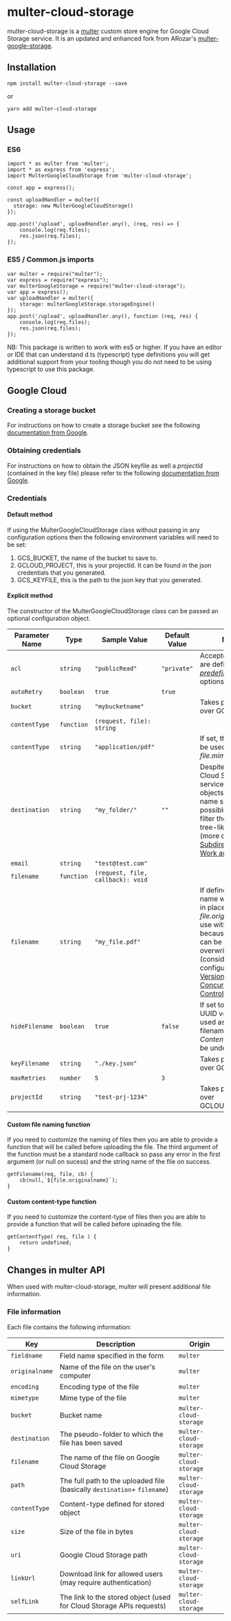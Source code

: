 # multer-cloud-storage

multer-cloud-storage is a [multer](https://github.com/expressjs/multer) custom store engine for Google Cloud Storage service. It is an updated and enhanced fork from ARozar's [multer-google-storage](https://github.com/ARozar/multer-google-storage).

## Installation

    npm install multer-cloud-storage --save

or

    yarn add multer-cloud-storage


## Usage
### ES6

    import * as multer from 'multer';
    import * as express from 'express';
    import MulterGoogleCloudStorage from 'multer-cloud-storage';

    const app = express();

    const uploadHandler = multer({
      storage: new MulterGoogleCloudStorage()
    });

    app.post('/upload', uploadHandler.any(), (req, res) => {
        console.log(req.files);
        res.json(req.files);
    });

### ES5 / Common.js imports

    var multer = require("multer");
    var express = require("express");
    var multerGoogleStorage = require("multer-cloud-storage");
    var app = express();
    var uploadHandler = multer({
        storage: multerGoogleStorage.storageEngine()
    });
    app.post('/upload', uploadHandler.any(), function (req, res) {
        console.log(req.files);
        res.json(req.files);
    });

NB: This package is written to work with es5 or higher. If you have an editor or IDE that can understand d.ts (typescript) type definitions you will get additional support from your tooling though you do not need to be using typescript to use this package.

## Google Cloud
### Creating a storage bucket
For instructions on how to create a storage bucket see the following [documentation from Google](https://cloud.google.com/storage/docs/creating-buckets#storage-create-bucket-console).

### Obtaining credentials
For instructions on how to obtain the JSON keyfile as well a *projectId* (contained in the key file) please refer to the following [documentation from Google](https://cloud.google.com/docs/authentication/getting-started).

### Credentials
#### Default method
If using the MulterGoogleCloudStorage class without passing in any configuration options then the following environment variables will need to be set:
1. GCS_BUCKET, the name of the bucket to save to.
2. GCLOUD_PROJECT, this is your projectId.  It can be found in the json credentials that you generated.
3. GCS_KEYFILE, this is the path to the json key that you generated.

#### Explicit method
The constructor of the MulterGoogleCloudStorage class can be passed an optional configuration object.

Parameter Name | Type | Sample Value | Default Value | Notes
--- | --- | --- | --- | ---
`acl`|`string`|`"publicRead"`|`"private"`|Accepted values are defined in  [*predefinedAcl*](https://googleapis.dev/nodejs/storage/latest/global.html#CreateWriteStreamOptions) options
`autoRetry`|`boolean`|`true`| `true`| 
`bucket`|`string`|`"mybucketname"`| |Takes precedence over GCS_BUCKET
`contentType`|`function`|`(request, file): string`| | 
`contentType`|`string`|`"application/pdf"`| |If set, this value will be used in place of *file.mimetype*
`destination`|`string`|`"my_folder/"`|`""`|Despite Google Cloud Storage service stores objects in a flat name space, it is possible to list and filter them in a tree-like structure (more on [How Subdirectories Work article](https://cloud.google.com/storage/docs/gsutil/addlhelp/HowSubdirectoriesWork))
`email`|`string`|`"test@test.com"`| | 
`filename`| `function`|`(request, file, callback): void`| | 
`filename`| `string`|`"my_file.pdf"`| |If defined, this name will be used in place of *file.originalname* - use with caution, because the object can be easily overwritten (consider to configure [Object Versioning and Concurrency Control](https://cloud.google.com/storage/docs/gsutil/addlhelp/ObjectVersioningandConcurrencyControl))
`hideFilename`|`boolean`|`true`|`false`|If set to *true*, an UUID v4 will be used as object filename and *Content-Type* will be undefined
`keyFilename`|`string`|`"./key.json"`| |Takes precedence over GCS_KEYFILE
`maxRetries`|`number`|`5`|`3`| | 
`projectId`|`string`|`"test-prj-1234"`| |Takes precedence over GCLOUD_PROJECT

#### Custom file naming function
If you need to customize the naming of files then you are able to provide a function that will be called before uploading the file.  The third argument of the function must be a standard node callback so pass any error in the first argument (or null on sucess) and the string name of the file on success.

	getFilename(req, file, cb) {
    	cb(null,`${file.originalname}`);
	}

#### Custom content-type function
If you need to customize the content-type of files then you are able to provide a function that will be called before uploading the file. 

	getContentType( req, file ) {
		return undefined;
	}

## Changes in multer API

When used with multer-cloud-storage, multer will present additional file information.

### File information

Each file contains the following information:

Key | Description | Origin
--- | --- | ---
`fieldname` | Field name specified in the form | `multer`
`originalname` | Name of the file on the user's computer | `multer`
`encoding` | Encoding type of the file | `multer`
`mimetype` | Mime type of the file | `multer`
`bucket` | Bucket name | `multer-cloud-storage`
`destination` | The pseudo-folder to which the file has been saved | `multer-cloud-storage`
`filename` | The name of the file on Google Cloud Storage | `multer-cloud-storage`
`path` | The full path to the uploaded file (basically `destination`+ `filename`) | `multer-cloud-storage`
`contentType` | Content-type defined for stored object | `multer-cloud-storage`
`size` | Size of the file in bytes | `multer-cloud-storage`
`uri` | Google Cloud Storage path | `multer-cloud-storage`
`linkUrl` | Download link for allowed users (may require authentication) | `multer-cloud-storage`
`selfLink` | The link to the stored object (used for Cloud Storage APIs requests) | `multer-cloud-storage`